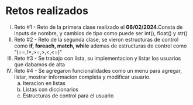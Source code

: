 <style>
    li{list-style: upper-roman;}
    li li{ list-style: lower-latin;}
</style>
<h1>Retos realizados</h1>
<ul>
  <li>Reto #1 - Reto de la primera clase realizado el <strong>06/02/2024</strong>.Consta de inputs de nombre, y cambios de tipo como puede ser int(), float() y str()</li>
  <li>Reto #2 - Reto de la segunda clase, se vieron estructuras de control como <strong> if, foreach, match, while</strong> ademas de estructuras de control como "(==,!=,>=,>,<,<=)"</li>
  <li>Reto #3 - Se trabajo con lista, su implementacion y listar los usuarios que dabamos de alta</li>
  <li>Reto #4 - Se agregaron funcionalidades como un menu para agregar, listar, mostrar informacion completa y modificar usuario.<ul><li>Iteracion en listas</li><li>Listas con diccionarios</li><li>Estructuras de control para el usuario</li></ul></li>
</ul>
